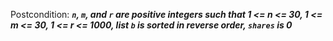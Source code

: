 Postcondition: ***`n`, `m`, and `r` are positive integers such that 1 <= n <= 30, 1 <= m <= 30, 1 <= r <= 1000, list `b` is sorted in reverse order, `shares` is 0***